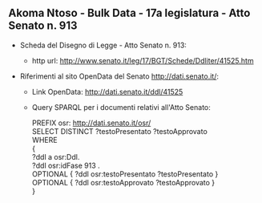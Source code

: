 ## Akoma Ntoso - Bulk Data - 17a legislatura - Atto Senato n. 913 ##

* Scheda del Disegno di Legge - Atto Senato n. 913:
	* http url: http://www.senato.it/leg/17/BGT/Schede/Ddliter/41525.htm

* Riferimenti al sito OpenData del Senato http://dati.senato.it/:
	* Link OpenData: http://dati.senato.it/ddl/41525
	* Query SPARQL per i documenti relativi all'Atto Senato:

        PREFIX osr: <http://dati.senato.it/osr/>  
		SELECT DISTINCT ?testoPresentato ?testoApprovato  
		WHERE  
		{  
		    ?ddl a osr:Ddl.  
		    ?ddl osr:idFase 913 .  
		    OPTIONAL { ?ddl osr:testoPresentato ?testoPresentato }  
		    OPTIONAL { ?ddl osr:testoApprovato ?testoApprovato }  
		}
		